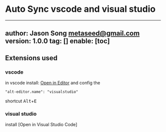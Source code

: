 # Auto Sync vscode and visual studio
---
author: Jason Song <metaseed@gmail.com>
version: 1.0.0
tag: []
enable: [toc]
---

## Extensions used
### vscode
in vscode install: [Open in Editor](https://marketplace.visualstudio.com/items?itemName=generalov.open-in-editor-vscode) and config the 
```
"alt-editor.name": "visualstudio" 
```
shortcut <kbd>Alt</kbd>+<kbd>E</kbd>

### visual studio
install [Open in Visual Studio Code]